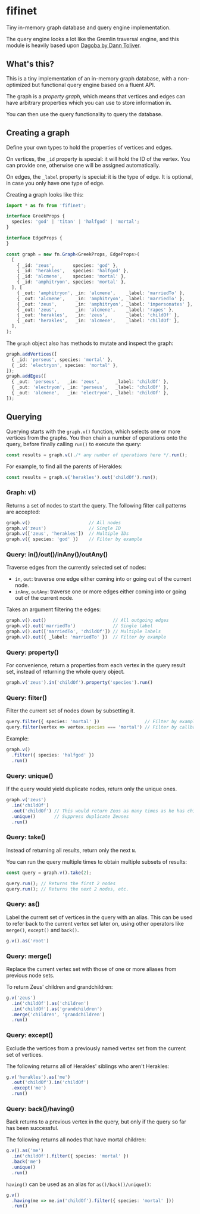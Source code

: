 # fifinet

Tiny in-memory graph database and query engine implementation.

The query engine looks a lot like the Gremlin traversal engine, and this
module is heavily based upon [Dagoba by Dann
Toliver](https://github.com/dxnn/dagoba).

## What's this?

This is a tiny implementation of an in-memory graph database, with a non-optimized
but functional query engine based on a fluent API.

The graph is a *property graph*, which means that vertices and edges can have
arbitrary properties which you can use to store information in.

You can then use the query functionality to query the database.

## Creating a graph

Define your own types to hold the properties of vertices and edges.

On vertices, the `_id` property is special: it will hold the ID of the
vertex. You can provide one, otherwise one will be assigned automatically.

On edges, the `_label` property is special: it is the type of edge. It is
optional, in case you only have one type of edge.

Creating a graph looks like this:

```ts
import * as fn from 'fifinet';

interface GreekProps {
  species: 'god' | 'titan' | 'halfgod' | 'mortal';
}

interface EdgeProps {
}

const graph = new fn.Graph<GreekProps, EdgeProps>(
  [
    { _id: 'zeus',       species: 'god' },
    { _id: 'herakles',   species: 'halfgod' },
    { _id: 'alcmene',    species: 'mortal' },
    { _id: 'amphitryon', species: 'mortal' },
  ], [
    { _out: 'amphitryon', _in: 'alcmene',    _label: 'marriedTo' },
    { _out: 'alcmene',    _in: 'amphitryon', _label: 'marriedTo' },
    { _out: 'zeus',       _in: 'amphitryon', _label: 'impersonates' },
    { _out: 'zeus',       _in: 'alcmene',    _label: 'rapes' },
    { _out: 'herakles',   _in: 'zeus',       _label: 'childOf' },
    { _out: 'herakles',   _in: 'alcmene',    _label: 'childOf' },
  ],
);
```

The `graph` object also has methods to mutate and inspect the graph:

```ts
graph.addVertices([
  { _id: 'perseus', species: 'mortal' },
  { _id: 'electryon', species: 'mortal' },
]);
graph.addEges([
  { _out: 'perseus',   _in: 'zeus',      _label: 'childOf' },
  { _out: 'electryon', _in: 'perseus',   _label: 'childOf' },
  { _out: 'alcmene',   _in: 'electryon', _label: 'childOf' },
]);
```

## Querying

Querying starts with the `graph.v()` function, which selects one or more
vertices from the graphs. You then chain a number of operations onto the
query, before finally calling `run()` to execute the query:

```ts
const results = graph.v()./* any number of operations here */.run();
```

For example, to find all the parents of Herakles:

```ts
const results = graph.v('herakles').out('childOf').run();
```

### Graph: v()

Returns a set of nodes to start the query. The following filter call
patterns are accepted:

```ts
graph.v()                      // All nodes
graph.v('zeus')                // Single ID
graph.v(['zeus', 'herakles'])  // Multiple IDs
graph.v({ species: 'god' })    // Filter by example
```

### Query: in()/out()/inAny()/outAny()

Traverse edges from the currently selected set of nodes:

* `in`, `out`: traverse one edge either coming into or going
  out of the current node.
* `inAny`, `outAny`: traverse one or more edges either coming into or going
  out of the current node.

Takes an argument filtering the edges:

```ts
graph.v().out()                         // All outgoing edges
graph.v().out('marriedTo')              // Single label
graph.v().out(['marriedTo', 'childOf']) // Multiple labels
graph.v().out({ _label: 'marriedTo' })  // Filter by example
```

### Query: property()

For convenience, return a properties from each vertex in the query
result set, instead of returning the whole query object.

```ts
graph.v('zeus').in('childOf').property('species').run()
```

### Query: filter()

Filter the current set of nodes down by subsetting it.

```ts
query.filter({ species: 'mortal' })                 // Filter by example
query.filter(vertex => vertex.species === 'mortal') // Filter by callback
```

Example:

```ts
graph.v()
  .filter({ species: 'halfgod' })
  .run()
```

### Query: unique()

If the query would yield duplicate nodes, return only the unique
ones.

```ts
graph.v('zeus')
  .in('childOf')
  .out('childOf') // This would return Zeus as many times as he has children
  .unique()       // Suppress duplicate Zeuses
  .run()
```

### Query: take()

Instead of returning all results, return only the next `N`.

You can run the query multiple times to obtain multiple subsets of results:

```ts
const query = graph.v().take(2);

query.run(); // Returns the first 2 nodes
query.run(); // Returns the next 2 nodes, etc.
```

### Query: as()

Label the current set of vertices in the query with an alias. This
can be used to refer back to the current vertex set later on, using
other operators like `merge()`, `except()` and `back()`.

```ts
g.v().as('root')
```

### Query: merge()

Replace the current vertex set with those of one or more aliases from
previous node sets.

To return Zeus' children and grandchildren:

```ts
g.v('zeus')
  .in('childOf').as('children')
  .in('childOf').as('grandchildren')
  .merge('children', 'grandchildren')
  .run()
```

### Query: except()

Exclude the vertices from a previously named vertex set from the current
set of vertices.

The following returns all of Herakles' siblings who aren't Herakles:

```ts
g.v('herakles').as('me')
  .out('childOf').in('childOf')
  .except('me')
  .run()
```

### Query: back()/having()

Back returns to a previous vertex in the query, but only if the query
so far has been successful.

The following returns all nodes that have mortal children:

```ts
g.v().as('me')
  .in('childOf').filter({ species: 'mortal' })
  .back('me')
  .unique()
  .run()
```

`having()` can be used as an alias for `as()/back()/unique()`:

```ts
g.v()
  .having(me => me.in('childOf').filter({ species: 'mortal' ]))
  .run()
```
